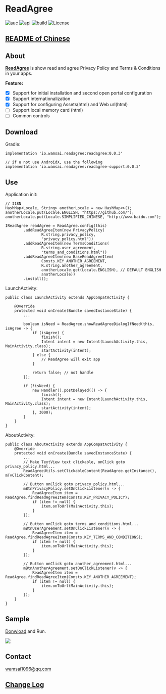 # ReadAgree

[![auc][aucSvg]][auc] [![api][apiSvg]][api] [![build][buildSvg]][build] [![License][licenseSvg]][license]

## [README of Chinese][readme-cn]

## About

**[ReadAgree][readme]** is show read and agree Privacy Policy and Terms & Conditions in your apps.

**Feature:**

- [x] Support for initial installation and second open portal configuration
- [x] Support internationalization
- [x] Support for configuring Assets(html) and Web url(html)
- [ ] Support local memory card (html)
- [ ] Common controls

## Download

Gradle:
```
implementation 'io.wamsai.readagree:readagree:0.0.3'

// if u not use AndroidX, use the following
implementation 'io.wamsai.readagree:readagree-support:0.0.3'
```

## Use

Application init:
```
// I18N
HashMap<Locale, String> anotherLocale = new HashMap<>();
anotherLocale.put(Locale.ENGLISH, "https://github.com/");
anotherLocale.put(Locale.SIMPLIFIED_CHINESE, "http://www.baidu.com");

IReadAgree readAgree = ReadAgree.config(this)
        .addReadAgreeItem(new PrivacyPolicy(
                R.string.privacy_policy,
                "privacy_policy.html"))
        .addReadAgreeItem(new TermsConditions(
                R.string.user_agreement,
                "terms_and_conditions.html"))
        .addReadAgreeItem(new BaseReadAgreeItem(
                Consts.KEY_ANOTHER_AGREEMENT,
                R.string.another_agreement,
                anotherLocale.get(Locale.ENGLISH), // DEFAULT ENGLISH
                anotherLocale))
        .install();
```

LaunchActivity:
```
public class LaunchActivity extends AppCompatActivity {

    @Override
    protected void onCreate(Bundle savedInstanceState) {
        ...

        boolean isNeed = ReadAgree.showReadAgreeDialogIfNeed(this, isAgree -> {
            if (isAgree) {
                finish();
                Intent intent = new Intent(LaunchActivity.this, MainActivity.class);
                startActivity(intent);
            } else {
                // ReadAgree will exit app
            }

            return false; // not handle
        });

        if (!isNeed) {
            new Handler().postDelayed(() -> {
                finish();
                Intent intent = new Intent(LaunchActivity.this, MainActivity.class);
                startActivity(intent);
            }, 3000);
        }
    }
}
```

AboutActivity:
```
public class AboutActivity extends AppCompatActivity {
    @Override
    protected void onCreate(Bundle savedInstanceState) {
        ...
        // Make TextView text clickable, onClick goto privacy_policy.html...
        ReadAgreeUtils.setClickableContent(ReadAgree.getInstance(), mTvClickContent);

        // Button onClick goto privacy_policy.html...
        mBtnPrivacyPolicy.setOnClickListener(v -> {
            ReadAgreeItem item = ReadAgree.findReadAgreeItem(Consts.KEY_PRIVACY_POLICY);
            if (item != null) {
                item.onToUrl(MainActivity.this);
            }
        });

        // Button onClick goto terms_and_conditions.html...
        mBtnUserAgreement.setOnClickListener(v -> {
            ReadAgreeItem item = ReadAgree.findReadAgreeItem(Consts.KEY_TERMS_AND_CONDITIONS);
            if (item != null) {
                item.onToUrl(MainActivity.this);
            }
        });

        // Button onClick goto another_agreement.html...
        mBtnAnotherAgreement.setOnClickListener(v -> {
            ReadAgreeItem item = ReadAgree.findReadAgreeItem(Consts.KEY_ANOTHER_AGREEMENT);
            if (item != null) {
                item.onToUrl(MainActivity.this);
            }
        });
    }
}
```

## Sample

[Donwload](https://github.com/WAMsAI/readagree.git) and Run. 

![](sample.gif)


## Contact
<wamsai1096@qq.com>

## [Change Log][changeLog.md]

[aucSvg]: https://img.shields.io/badge/ReadAgree-v0.0.3-brightgreen
[auc]: https://github.com/WAMsAI/readagree

[apiSvg]: https://img.shields.io/badge/API-19+-brightgreen.svg
[api]: https://android-arsenal.com/api?level=19

[buildSvg]: https://img.shields.io/badge/build-null-red
[build]: https://travis-ci.org/WAMsAI/readagree

[licenseSvg]: https://img.shields.io/badge/License-Apache--2.0-brightgreen.svg
[license]: https://github.com/WAMsAI/readagree/blob/master/LICENSE

[readme]: https://github.com/WAMsAI/readagree
[readme-cn]: https://github.com/WAMsAI/readagree/blob/master/README-CN.md

[changeLog.md]: https://github.com/WAMsAI/readagree/blob/master/CHANGELOG.md

[blogSvg]: 
[blog]: 

[jianshuSvg]: 
[jianshu]: 

[weiboSvg]: 
[weibo]: 

[qqgroupSvg]: 
[qqgroup]: 
